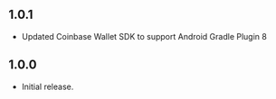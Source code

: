 ## 1.0.1

- Updated Coinbase Wallet SDK to support Android Gradle Plugin 8

## 1.0.0

- Initial release.
